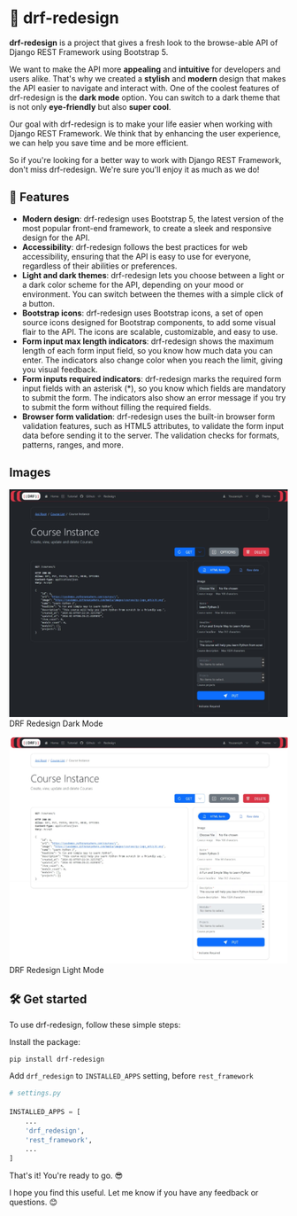 # 🚀 drf-redesign

**drf-redesign** is a project that gives a fresh look to the browse-able API of Django REST Framework using Bootstrap 5.

We want to make the API more **appealing** and **intuitive** for developers and users alike.
That's why we created a **stylish** and **modern** design that makes the API easier to navigate and interact with.
One of the coolest features of drf-redesign is the **dark mode** option.
You can switch to a dark theme that is not only **eye-friendly** but also **super cool**.

Our goal with drf-redesign is to make your life easier when working with Django REST Framework.
We think that by enhancing the user experience, we can help you save time and be more efficient.

So if you're looking for a better way to work with Django REST Framework, don't miss drf-redesign.
We're sure you'll enjoy it as much as we do!

## 🌟 Features

- **Modern design**: drf-redesign uses Bootstrap 5, the latest version of the most popular front-end framework,
  to create a sleek and responsive design for the API.
- **Accessibility**: drf-redesign follows the best practices for web accessibility,
  ensuring that the API is easy to use for everyone, regardless of their abilities or preferences.
- **Light and dark themes**: drf-redesign lets you choose between a light or a dark color scheme for the API,
  depending on your mood or environment. You can switch between the themes with a simple click of a button.
- **Bootstrap icons**: drf-redesign uses Bootstrap icons, a set of open source icons designed for Bootstrap components,
  to add some visual flair to the API. The icons are scalable, customizable, and easy to use.
- **Form input max length indicators**: drf-redesign shows the maximum length of each form input field,
  so you know how much data you can enter. The indicators also change color when you reach the limit, giving you visual feedback.
- **Form inputs required indicators**: drf-redesign marks the required form input fields with an asterisk (*),
  so you know which fields are mandatory to submit the form. The indicators also show an error message if you try to submit the form without filling the required fields.
- **Browser form validation**: drf-redesign uses the built-in browser form validation features, such as HTML5 attributes,
  to validate the form input data before sending it to the server. The validation checks for formats, patterns, ranges, and more.

## Images

![DRF Redesign Dark Mode](assets/img/drf-redesign-dark.jpeg)
DRF Redesign Dark Mode

![DRF Redesign Light Mode](assets/img/drf-redesign-light.jpeg)
DRF Redesign Light Mode

## 🛠️ Get started

To use drf-redesign, follow these simple steps:

Install the package:

```console
pip install drf-redesign
```

Add `drf_redesign` to `INSTALLED_APPS` setting, before `rest_framework`

```python
# settings.py

INSTALLED_APPS = [
    ...
    'drf_redesign',
    'rest_framework',
    ...
]
```

That's it! You're ready to go. 😎

I hope you find this useful. Let me know if you have any feedback or questions. 😊
